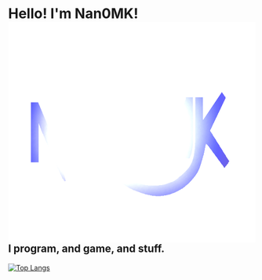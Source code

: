 # Hello! I'm Nan0MK! <img src="resources/Nan0MK 2021V2 RC2 Clear.png" style="float:right;width:700px;height:450px;">

## I program, and game, and stuff.

[![Top Langs](https://github-readme-stats.vercel.app/api/top-langs/?username=Nan0MK&langs_count=9)](https://github.com/Nan0MK/github-readme-stats)

<!--[![Anurag's GitHub stats](https://github-readme-stats.vercel.app/api?username=Nan0MK)](https://github.com/anuraghazra/github-readme-stats)-->

